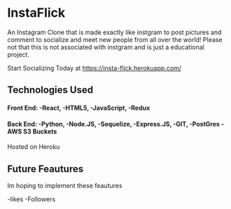 # InstaFlick
An Instagram Clone that is made exactly like instgram to post pictures and comment to socialize and meet new people from all over the world! Please not that this is not associated with instgram and is just a educational project.

Start Socializing Today at https://insta-flick.herokuapp.com/

## Technologies Used
#### Front End: -React, -HTML5, -JavaScript, -Redux
#### Back End: -Python, -Node.JS, -Sequelize, -Express.JS, -GIT, -PostGres -AWS S3 Buckets
Hosted on Heroku

## Future Feautures
Im hoping to implement these feautures

-likes
-Followers
